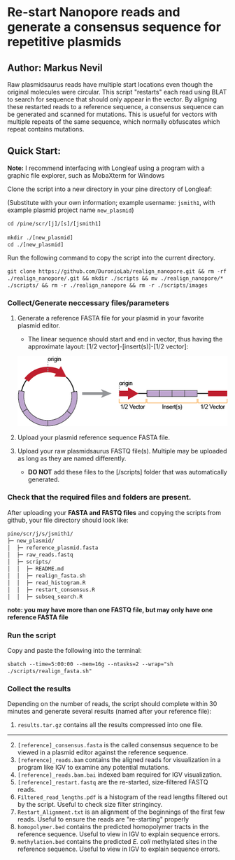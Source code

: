 # Re-start Nanopore reads and generate a consensus sequence for repetitive plasmids

## Author: Markus Nevil

Raw plasmidsaurus reads have multiple start locations even though the original molecules were circular. This script "restarts" each read using BLAT to search for sequence that should only appear in the vector. By aligning these restarted reads to a reference sequence, a consensus sequence can be generated and scanned for mutations. This is usueful for vectors with multiple repeats of the same sequence, which normally obfuscates which repeat contains mutations.

## Quick Start:

**Note:** I recommend interfacing with Longleaf using a program with a graphic file explorer, such as MobaXterm for Windows

Clone the script into a new directory in your pine directory of Longleaf:

(Substitute with your own information; example username: `jsmith1`, with example plasmid project name `new_plasmid`)

```
cd /pine/scr/[j]/[s]/[jsmith1]

mkdir ./[new_plasmid]
cd ./[new_plasmid]
```

Run the following command to copy the script into the current directory.
```
git clone https://github.com/DuronioLab/realign_nanopore.git && rm -rf ./realign_nanopore/.git && mkdir ./scripts && mv ./realign_nanopore/* ./scripts/ && rm -r ./realign_nanopore && rm -r ./scripts/images
```

### Collect/Generate neccessary files/parameters

1. Generate a reference FASTA file for your plasmid in your favorite plasmid editor.
   - The linear sequence should start and end in vector, thus having the approximate layout: [1/2 vector]-[insert(s)]-[1/2 vector]:
   
   ![Like This](https://github.com/DuronioLab/realign_nanopore/blob/main/images/githubAsset%202small.png?raw=true)
2. Upload your plasmid reference sequence FASTA file.

3. Upload your raw plasmidsaurus FASTQ file(s). Multiple may be uploaded as long as they are named differently.
   - **DO NOT** add these files to the [/scripts] folder that was automatically generated.

### Check that the required files and folders are present.
After uploading your **FASTA and FASTQ files** and copying the scripts from github, your file directory should look like:
```
pine/scr/j/s/jsmith1/
├─ new_plasmid/
│  ├─ reference_plasmid.fasta
│  ├─ raw_reads.fastq
│  ├─ scripts/
│  │  ├─ README.md
│  │  ├─ realign_fasta.sh
│  │  ├─ read_histogram.R
│  │  ├─ restart_consensus.R
│  │  ├─ subseq_search.R
```
**note: you may have more than one FASTQ file, but may only have one reference FASTA file**


### Run the script

Copy and paste the following into the terminal:
```
sbatch --time=5:00:00 --mem=16g --ntasks=2 --wrap="sh ./scripts/realign_fasta.sh"
```

### Collect the results
Depending on the number of reads, the script should complete within 30 minutes and generate several results (named after your reference file):
1. `results.tar.gz` contains all the results compressed into one file.
------
2. `[reference]_consensus.fasta` is the called consensus sequence to be viewed in a plasmid editor against the reference sequence.
3. `[reference]_reads.bam` contains the aligned reads for visualization in a program like IGV to examine any potential mutations.
4. `[reference]_reads.bam.bai` indexed bam required for IGV visualization.
5. `[reference]_restart.fastq` are the re-started, size-filtered FASTQ reads.
6. `Filtered_read_lengths.pdf` is a histogram of the read lengths filtered out by the script. Useful to check size filter stringincy.
7. `Restart_Alignment.txt` is an alignment of the beginnings of the first few reads. Useful to ensure the reads are "re-starting" properly
8. `homopolymer.bed` contains the predicted homopolymer tracts in the reference sequence. Useful to view in IGV to explain sequence errors.
9. `methylation.bed` contains the predicted *E. coli* methylated sites in the reference sequence. Useful to view in IGV to explain sequence errors. 

